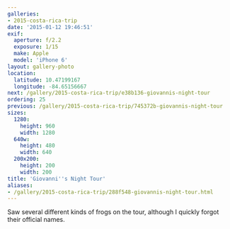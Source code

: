 ```yaml
---
galleries:
- 2015-costa-rica-trip
date: '2015-01-12 19:46:51'
exif:
  aperture: f/2.2
  exposure: 1/15
  make: Apple
  model: 'iPhone 6'
layout: gallery-photo
location:
  latitude: 10.47199167
  longitude: -84.65156667
next: /gallery/2015-costa-rica-trip/e38b136-giovannis-night-tour
ordering: 25
previous: /gallery/2015-costa-rica-trip/745372b-giovannis-night-tour
sizes:
  1280:
    height: 960
    width: 1280
  640w:
    height: 480
    width: 640
  200x200:
    height: 200
    width: 200
title: 'Giovanni''s Night Tour'
aliases:
- /gallery/2015-costa-rica-trip/288f548-giovannis-night-tour.html
---
```


Saw several different kinds of frogs on the tour, although I quickly forgot their official names.
